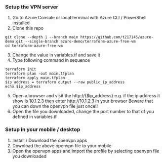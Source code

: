 ### Setup the VPN server
1. Go to Azure Console or local terminal with Azure CLI / PowerShell installed
2. Clone this repo
```console
git clone --depth 1 --branch main https://github.com/t217145/azure-demo.git --single-branch azure-demo/terraform-azure-free-vm
cd terraform-azure-free-vm

```
3. Change the value in variables.tf and save it
4. Type following command in sequence
```console
terraform init
terraform plan -out main.tfplan
terraform apply main.tfplan
$ip_address = terraform output --raw public_ip_address
echo $ip_address

```
5. Open a browser and visit the http://{$ip_address}
e.g. if the ip address it show is 10.1.2.3 then enter http://10.1.2.3 in your browser
Beware that you can down the openvpn file just once!!
6. Open the file you downloaded, change the port number to that of you defined in variables.tf

### Setup in your mobile / desktop
1. Install / Download the openvpn apps
2. Download the above openvpn file to your mobile
3. Open the openvpn apps and import the profile by selecting openvpn file you downloaded
